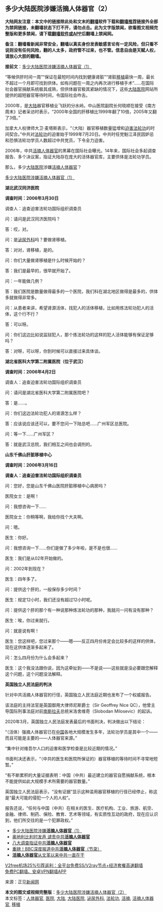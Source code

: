  <h2>多少大陆医院涉嫌活摘人体器官（2）</h2> <p class="notice"><b>大陆网友注意：本文中的链接除此处和文末的<a href="https://github.com/bannedbook/fanqiang" >翻墙</a>软件下载和<a href="https://github.com/killgcd/justmysocks/blob/master/README.md">翻墙推荐</a>链接外全部为禁网链接，未翻墙状态下打不开，请勿点击。此为文字版禁闻，欲看图文视频完整版和更多禁闻，请下载<a href="https://github.com/bannedbook/fanqiang">翻墙软件或APP</a>后翻墙上禁闻网。</p><p>备注：翻墙看新闻非常安全，翻墙以真实身份发表敏感言论有一定风险，但只看不说则没有任何风险，翻的人太多，政府管不过来，也不管。信息自由是天赋人权，请放心大胆的翻墙。</b></p>  <div class="entry"> <p></p> <p><strong>接前文</strong>：<a href="https://www.bannedbook.org/bnews/renquan/20200925/1402950.html">多少大陆医院涉嫌活摘人体器官（1）</a></p> <p>“等候供肝时间一周”“保证在最短时间内找到健康肾脏”“肾脏<a href="https://www.bannedbook.org/bnews/tag/%E7%A7%BB%E6%A4%8D/" class="st_tag internal_tag" rel="tag" title="标签 移植 下的日志">移植</a>最快一周，最长不超过一个月即可找到供体。如有问题在一周之内再次进行移植手术”……在国际社会器官捐献系统极其成熟，但供体器官极其紧缺的情况下，这些<span class='wp_keywordlink_affiliate'><a href="https://www.bannedbook.org/" title="大陆" target="_blank">大陆</a></span><a href="https://www.bannedbook.org/bnews/tag/%E5%8C%BB%E9%99%A2/" class="st_tag internal_tag" rel="tag" title="标签 医院 下的日志">医院</a>网站所提供的超短器官等待时间，令国际社会咋舌。</p> <p>2000年，是<a href="https://www.bannedbook.org/bnews/tag/%e5%a4%a7%e9%99%86/" class="st_tag internal_tag" rel="tag" title="标签 大陆 下的日志">大陆</a>器官移植业飞跃的分水岭。中山医院副院长何晓顺在接受《南方周末》记者采访时表示，“2000年全国的肝移植比1999年翻了10倍，2005年又翻了3倍。”</p> <p>加拿大人权律师大卫‧麦塔斯表示，“（大陆）器官移植数量猛增和<span class='wp_keywordlink'><a href="https://www.bannedbook.org/forum11/topic278.html" title="评江泽民与中共相互利用迫害法轮功" target="_blank">迫害法轮功</a></span>的时间契合。”中共对<a href="https://www.bannedbook.org/bnews/tag/%e6%b3%95%e8%bd%ae%e5%8a%9f/" class="st_tag internal_tag" rel="tag" title="标签 法轮功 下的日志">法轮功</a>的迫害始于1999年7月20日。中共时任党魁江泽民因妒忌和恐惧法轮功学员人数超过中共党员，下令全力迫害。</p> <p>2006年，中共<a href="https://www.bannedbook.org/bnews/tag/%e6%b4%bb%e6%91%98%e4%ba%ba%e4%bd%93%e5%99%a8%e5%ae%98/" class="st_tag internal_tag" rel="tag" title="标签 活摘人体器官 下的日志">活摘人体器官</a>的黑幕在国际社会曝光。14年来，国际社会多起调查报告、多个决议案，指证大陆存在庞大的活体器官库，主要供体是法轮功学员。</p> <p>那么，多少<a href="https://www.bannedbook.org/bnews/tag/%E5%A4%A7%E9%99%86%E5%8C%BB%E9%99%A2/" class="st_tag internal_tag" rel="tag" title="标签 大陆医院 下的日志">大陆医院</a>涉嫌<a href="https://www.bannedbook.org/bnews/tag/%e6%b4%bb%e6%91%98/" class="st_tag internal_tag" rel="tag" title="标签 活摘 下的日志">活摘</a><a href="https://www.bannedbook.org/bnews/tag/%E4%BA%BA%E4%BD%93%E5%99%A8%E5%AE%98/" class="st_tag internal_tag" rel="tag" title="标签 人体器官 下的日志">人体器官</a>？</p> <p><a href="https://www.zhengjian.org/node/262273">多少大陆医院涉嫌活摘人体器官（1）</a></p> <p><strong>湖北武汉同济医院</strong></p> <p><strong>调查时间：2006年3月30日</strong></p> <p>调查人：追查迫害法轮功国际组织调查员</p> <p>问：请问是武汉同济医院吗？</p> <p>答：哎，对。</p> <p>问：是<a href="https://www.bannedbook.org/bnews/tag/%e6%b3%8c%e5%b0%bf%e5%a4%96%e7%a7%91/" class="st_tag internal_tag" rel="tag" title="标签 泌尿外科 下的日志">泌尿外科</a>吗？要做肾移植。</p> <p>答：对对，肾移植，是的。</p> <p>问：你们大量做肾移植是什么时候开始的？</p>  <p>答：我们是最早的，很早就开始了。</p> <p>问：一年能做几例？</p> <p>答：我们医院是数量做得最多的一个医院，我们科在湖北地区做得是最多的，供体多就做得非常多。</p> <p>问：从患者来讲，希望肾源活体，找犯人的活体移植，比如用炼法轮功犯人的活体，这个行不行？</p> <p>答：可以呀。</p> <p>问：你们这边比如说监狱犯人，那个炼法轮功的这样的犯人活体能够有保证足够吗？</p> <p>答：对呀，可以呀，你到时候可以直接过来具体谈。</p> <p><strong>湖北省医科大学第二附属医院（位于武汉）</strong></p> <p><strong>调查时间：2006年4月2日</strong></p> <p>调查人：追查迫害法轮功国际组织调查员</p> <p>问：请问是湖北省医科大学第二附属医院吧？</p> <p>答：是……。</p> <p>问：你们这边法轮功犯人的肾源怎么样？</p> <p>答：应该说应该还可以，要不您问一下陆总吧……广州军区总医院。</p> <p>问：等一下……广州军区？</p> <p>答：就是武汉总院，我们相互之间也会调剂的。</p>  <p><strong>山东千佛山肝脏移植中心</strong></p> <p><strong>调查时间：2006年3月16日</strong></p> <p><strong>调查人：追查迫害法轮功国际组织调查员</strong></p> <p>问：您好，您是山东千佛山医院肝脏移植中心病房吗？</p> <p>医院女士：是啊！</p> <p>问：我想咨询一下……</p> <p>医院女士：你稍等啊，我给你找个大夫啊。</p> <p>问：嗯。</p> <p>医生：你好。</p> <p>问：我想咨询一下……你们是做了多少年啦，是不是也很……</p> <p>医生：我们是从02年开始做的。</p> <p>问：2002年到现在？</p> <p>医生：四年多了。</p> <p>问：提供这个肝的，一般保存多少时间？</p> <p>医生：规定12小时，我们还没有超过12小时呢。</p> <p>问：提供这个肝的那个有一种说那种炼法轮功的那种，我就问一问有没有那种？</p>  <p>医生：唉，你过来就行。</p> <p>问：就是说有啊！</p> <p>医生：您这样吧，您过来那个——嗯——反正四月份肯定会比较多的这样的供体，现在这供体逐渐多起来了。</p> <p>问：怎么四月份为什么会多起来？</p> <p>医生：这个我没法跟你说，因为这牵扯到——不是说——这些就是没必要跟您解释这个问题，这个问题没法解释。</p> <p><strong>英国独立人民法庭的判决</strong></p> <p>针对中共活摘人体器官的行径，英国独立人民法庭近期也发布了一个权威报告。</p> <p>该法庭的主持法官是英国御用大律师尼斯爵士（Sir Geoffrey Nice QC），他曾主导国际刑事法庭对前<span class='wp_keywordlink'><a href="https://www.bannedbook.org/forum2/topic1341.html" title="南斯拉夫的实验 1948-1974" target="_blank">南斯拉夫</a></span>总统米洛舍维奇（Slobodan Milosevic）的起诉。</p> <p>2020年3月，英国独立人民法庭发表最后的书面判决，判决做出以下结论：</p> <p>“（活体）强摘人体器官已在<span class='wp_keywordlink_affiliate'><a href="https://www.bannedbook.org/" title="中国" target="_blank">中国</a></span>各地大规模发生多年，法轮功学员是其中一个——而且可能是主要的——人体器官来源。”</p> <p>“集中针对维吾尔人口的迫害和医学检查是比较近期的情况。”</p> <p>书面判决还表示，“（中共的医生和医院所保证的）器官移植的等待时间不寻常地短暂。”</p> <p>“有不断累积的大量证据表明：中国（中共）最近建立的器官自愿捐献系统，根本不能提供如此大规模手术所需要的器官数量。”</p> <p>英国独立人民法庭表示，“没有证据”显示这种滥用器官移植的行径已经停止，称这是“最大可能的侵犯一个人的人权”。</p> <p>报告还说，“任何与中国（中共）在相关的医生、医疗机构、工业、旅游、航空、金融、律师、制药、保险、教育、艺术等领域，有实质性互动的政府，现在应认识到，他们所交往的是一个犯罪政权。”</p> <ul class='op-related-articles' title='相关阅读'> <li><a href='https://www.bannedbook.org/bnews/renquan/20200925/1402950.html' target='_blank'>多少大陆医院涉嫌<b>活摘人体器官</b>（1）</a></li> <li><a href='https://www.bannedbook.org/bnews/worldnews/20200629/1352168.html' target='_blank'>奥地利比利时发声 谴责中共<b>活摘人体器官</b></a></li> <li><a href='https://www.bannedbook.org/bnews/cbnews/20200608/1341533.html' target='_blank'>八大调查指证中共<b>活摘人体器官</b></a></li> <li><a href='https://www.bannedbook.org/bnews/comments/20190622/1146947.html' target='_blank'>重磅！BBC深度报道中共<b>活摘人体器官</b>（节录）</a></li> <li><a href='https://www.bannedbook.org/bnews/lifebaike/20190414/1113491.html' target='_blank'><b>活摘人体器官</b>从文革以来中共一直在干</a></li> </ul> <p class="texttj"> <a href="https://www.bannedbook.org/forum23/topic22702.html" target="_blank">V2free机场25%引荐返利：全平台免费SS/V2ray节点+经济套餐高速翻墙</a><br/> <a href="https://github.com/bannedbook/fanqiang/wiki/%E7%A6%81%E9%97%BB%E7%BD%91%E5%AE%89%E5%8D%93%E7%BF%BB%E5%A2%99%E6%96%B0%E9%97%BBAPP" target="_blank">免费PC翻墙、安卓VPN翻墙APP</a></p><p>来源：正见<span class='wp_keywordlink_affiliate'><a href="https://www.bannedbook.org/" title="新闻网">新闻网</a></span></p> <a name='sharetosocial'></a>       <div><b>本文的图文或视频完整版</b>：<a href='https://www.bannedbook.org/bnews/cbnews/20210101/1458766.html'>多少大陆医院涉嫌活摘人体器官（2）</a></div>  </div><!--END ENTRY--> <div class="postfooter"> <div>本文标签：<a href="https://www.bannedbook.org/bnews/tag/%E4%BA%BA%E4%BD%93%E5%99%A8%E5%AE%98/" rel="tag">人体器官</a>, <a href="https://www.bannedbook.org/bnews/tag/%E5%8C%BB%E9%99%A2/" rel="tag">医院</a>, <a href="https://www.bannedbook.org/bnews/tag/%e5%a4%a7%e9%99%86/" rel="tag">大陆</a>, <a href="https://www.bannedbook.org/bnews/tag/%E5%A4%A7%E9%99%86%E5%8C%BB%E9%99%A2/" rel="tag">大陆医院</a>, <a href="https://www.bannedbook.org/bnews/tag/%e6%b3%8c%e5%b0%bf%e5%a4%96%e7%a7%91/" rel="tag">泌尿外科</a>, <a href="https://www.bannedbook.org/bnews/tag/%e6%b3%95%e8%bd%ae%e5%8a%9f/" rel="tag">法轮功</a>, <a href="https://www.bannedbook.org/bnews/tag/%e6%b4%bb%e6%91%98/" rel="tag">活摘</a>, <a href="https://www.bannedbook.org/bnews/tag/%e6%b4%bb%e6%91%98%e4%ba%ba%e4%bd%93%e5%99%a8%e5%ae%98/" rel="tag">活摘人体器官</a>, <a href="https://www.bannedbook.org/bnews/tag/%E7%A7%BB%E6%A4%8D/" rel="tag">移植</a></div>  </div><!--END POSTFOOTER--> 